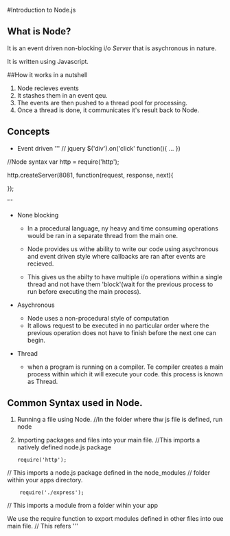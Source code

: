 #Introduction to Node.js

What is Node?
------------

It is an event driven non-blocking i/o *Server* that is asychronous in nature.

It is written using Javascript.

##How it works in a nutshell

1.	Node recieves events
2.	It stashes them in an event qeu.
3.	The events are then pushed to a thread pool
	for processing.
4.	Once a thread is done, it communicates it's result 		back to Node.

## Concepts

-	Event driven
'''
// jquery
$('div').on('click' function(){
	...
})

//Node syntax
var http = require('http');

http.createServer(8081, function(request, response, next){
	
});

'''
-	None blocking
	-	In a procedural language, ny heavy and time consuming operations would
		be ran in a separate thread from the main one.

	-	Node provides us withe ability to write our code using asychronous and event driven style where callbacks are ran after events are recieved.
	-	This gives us the abilty to have multiple i/o operations within a single thread and not have them 'block'(wait for the previous process 
		to run before executing the main process).

-	Asychronous
 	-	Node uses a non-procedural style of computation
 	-	It allows request to be executed in no 	particular order
 		where the previous operation does not have to finish before
 		the next one can begin.

-	Thread
	-	when a program is running on a compiler. Te compiler creates a main
		process within which it will execute your code. this process is known as Thread.

## Common Syntax used in Node.
1.	Running a file using Node.
//In the folder where thw js file is defined, run node <filename>

2.	Importing packages and files into your main file.
//This imports a natively defined node.js package

		require('http');

//	This imports a node.js package defined in the node_modules
//	folder within your apps directory.
		
		require('./express');
//	This imports a module from a folder wihin your app

We use the require function to export modules defined in other files into oue main file.
//	This refers
'''